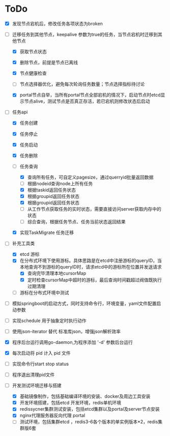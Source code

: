 # ToDo

- [x] 发现节点宕机后，修改任务各项状态为broken
- [ ] 迁移任务到其他节点，keepalive 参数为true的任务，当节点宕机时迁移到其他节点

    - [x] 获取节点状态
    - [x] 删除节点，前提是节点已离线
    - [x] 节点健康检查
    - [ ] 节点选择器优化，避免每次轮询任务数量；节点选择指标待讨论

    - [X] portal节点自举，当所有portal节点全部宕机的情况下，启动节点时etcd显示节点alive，测试节点是否真正存活，若已宕机则修改状态后启动

- [ ] 任务api
    - [x] 任务创建
    - [x] 任务停止
    - [x] 任务启动
    - [x] 任务删除
    - [ ] 任务查询
        - [x] 查询所有任务，可自定义pagesize，通过querryid批量返回数据
        - [ ] 根据nodeid查询node上所有任务
        - [x] 根据taskid返回任务状态
        - [x] 根据groupid返回任务状态
        - [x] 根据groupid返回任务状态
        - [ ] 从工作节点获取任务的实时状态，需要直接访问server获取内存中的状态
        - [ ] 综合查询，根据任务节点、任务当前状态返回结果
    - [x] 实现TaskMigrate 任务迁移


- [ ] 补充工具类
    - [x] etcd 游标
    - [x] 在分布式环境下使用游标。具体思路是在etcd中注册游标的queryID，当本地查询不到游标的queryID时，请求etcd中的游标所在位置并发送请求
        - [x] 查询完毕清理本地cursorMap
        - [x] 定时检查cursorMap中超时的游标，最后查询时间戳超过阀值既执行过期清理
    - [ ] 游标在分布式环境中测试
- [ ] 模拟springboot的启动方式，同时支持命令行，环境变量，yaml文件配置启动参数

- [ ] 实现schedule 用于抽象定时执行动作
- [ ] 使用json-iterator 替代 标准库json，增强json解析效率

- [X] 程序后台运行调用go-daemon,为程序添加 '-d' 参数后台运行
- [X] 每次启动将 pid 计入 pid 文件
- [ ] 实现命令行start stop status
- [ ] 程序退出清理pid文件

- [ ] 开发测试环境迁移与搭建
    - [X] 基础镜像制作，包括基础编译环境的安装、docker及周边工具安装
    - [X] 开发环境搭建，包括etcd 开发环境，redis单机环境
    - [x] redissycner集群测试安装，包括etcd集群以及portal及server节点安装
    - [X] nginx代理服务器反向代理 portal
    - [ ] 测试环境，包括集群etcd ，redis3-6各个版本的单实例版本*2，redis集群版6套
